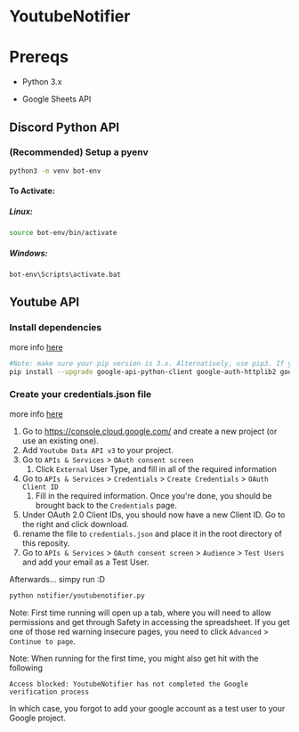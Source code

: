# YoutubeNotifier



# Prereqs

* Python 3.x
<!-- * DiscordPy -->
* Google Sheets API


## Discord Python API 

### (Recommended) Setup a pyenv
```bash
python3 -m venv bot-env
```
#### To Activate:
##### Linux:
```bash
source bot-env/bin/activate
```
##### Windows:
```bash
bot-env\Scripts\activate.bat
```
<!-- 
### Install Discord Dependencies
more info [here](https://discordpy.readthedocs.io/en/stable/intro.html)

```bash
pip install -U discord.py
``` -->

## Youtube API
### Install dependencies
more info [here](https://developers.google.com/youtube/v3/quickstart/python)

```bash
#Note: make sure your pip version is 3.x. Alternatively, use pip3. If you're using a pyenv, make sure it's activated
pip install --upgrade google-api-python-client google-auth-httplib2 google-auth-oauthlib
```
### Create your credentials.json file
more info [here](https://developers.google.com/workspace/guides/create-credentials)

1. Go to https://console.cloud.google.com/ and create a new project (or use an existing one).
1. Add `Youtube Data API v3` to your project.
1. Go to `APIs & Services` > `OAuth consent screen`
	1. Click `External` User Type, and fill in all of the required information
1. Go to `APIs & Services` > `Credentials` > `Create Credentials` > `OAuth Client ID`
	1. Fill in the required information. Once you're done, you should be brought back to the `Credentials` page.
1. Under OAuth 2.0 Client IDs, you should now have a new Client ID. Go to the right and click download.
1. rename the file to `credentials.json` and place it in the root directory of this reposity.
1. Go to `APIs & Services` > `OAuth consent screen` > `Audience` > `Test Users` and add your email as a Test User.

<!-- 
### Configuring Bot Token And SpreadSheetId

You need to setup 1 env_vars:

`BOT_TOKEN` should be your discord bot token.

Alternatively, you can create an additional files: `bottoken.txt`

`bottoken.txt` should contain your discord bot token. -->


Afterwards... simpy run :D
```bash
python notifier/youtubenotifier.py
```

Note: First time running will open up a tab, where you will need to allow permissions and get through Safety in accessing the spreadsheet. If you get one of those red warning insecure pages, you need to click `Advanced` > `Continue to page`.

Note: When running for the first time, you might also get hit with the following

`Access blocked: YoutubeNotifier has not completed the Google verification process`

In which case, you forgot to add your google account as a test user to your Google project.